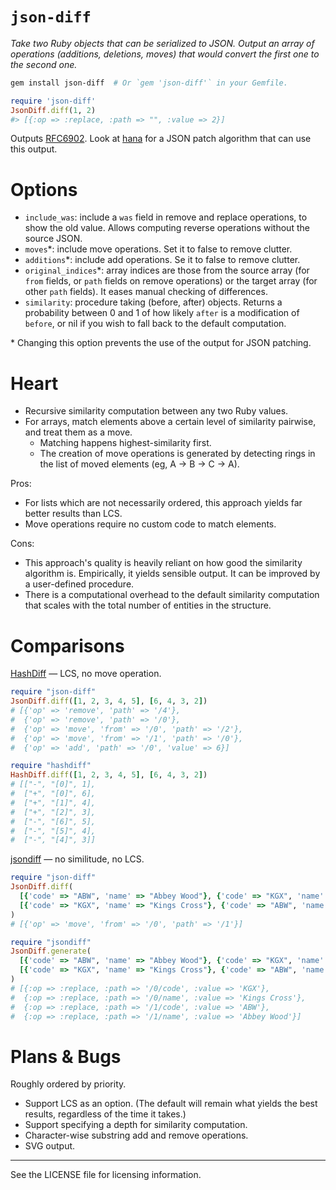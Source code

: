 # `json-diff`

*Take two Ruby objects that can be serialized to JSON. Output an array of operations (additions, deletions, moves) that would convert the first one to the second one.*

```bash
gem install json-diff  # Or `gem 'json-diff'` in your Gemfile.
```

```ruby
require 'json-diff'
JsonDiff.diff(1, 2)
#> [{:op => :replace, :path => "", :value => 2}]
```

Outputs [RFC6902][]. Look at [hana][] for a JSON patch algorithm that can use this output.

[RFC6902]: http://www.rfc-editor.org/rfc/rfc6902.txt
[hana]: https://github.com/tenderlove/hana

# Options

- `include_was`: include a `was` field in remove and replace operations, to show the old value. Allows computing reverse operations without the source JSON.
- `moves`\*: include move operations. Set it to false to remove clutter.
- `additions`\*: include add operations. Se it to false to remove clutter.
- `original_indices`\*: array indices are those from the source array (for `from` fields, or `path` fields on remove operations) or the target array (for other `path` fields). It eases manual checking of differences.
- `similarity`: procedure taking (before, after) objects. Returns a probability between 0 and 1 of how likely `after` is a modification of `before`, or nil if you wish to fall back to the default computation.

\* Changing this option prevents the use of the output for JSON patching.

# Heart

- Recursive similarity computation between any two Ruby values.
- For arrays, match elements above a certain level of similarity pairwise, and treat them as a move.
  - Matching happens highest-similarity first.
  - The creation of move operations is generated by detecting rings in the list of moved elements (eg, A → B → C → A).

Pros:

- For lists which are not necessarily ordered, this approach yields far better results than LCS.
- Move operations require no custom code to match elements.

Cons:

- This approach's quality is heavily reliant on how good the similarity algorithm is. Empirically, it yields sensible output. It can be improved by a user-defined procedure.
- There is a computational overhead to the default similarity computation that scales with the total number of entities in the structure.

# Comparisons

[HashDiff](https://github.com/liufengyun/hashdiff) — LCS, no move operation.

```ruby
require "json-diff"
JsonDiff.diff([1, 2, 3, 4, 5], [6, 4, 3, 2])
# [{'op' => 'remove', 'path' => '/4'},
#  {'op' => 'remove', 'path' => '/0'},
#  {'op' => 'move', 'from' => '/0', 'path' => '/2'},
#  {'op' => 'move', 'from' => '/1', 'path' => '/0'},
#  {'op' => 'add', 'path' => '/0', 'value' => 6}]

require "hashdiff"
HashDiff.diff([1, 2, 3, 4, 5], [6, 4, 3, 2])
# [["-", "[0]", 1],
#  ["+", "[0]", 6],
#  ["+", "[1]", 4],
#  ["+", "[2]", 3],
#  ["-", "[6]", 5],
#  ["-", "[5]", 4],
#  ["-", "[4]", 3]]
```

[jsondiff](https://github.com/francois2metz/jsondiff) — no similitude, no LCS.

```ruby
require "json-diff"
JsonDiff.diff(
  [{'code' => "ABW", 'name' => "Abbey Wood"}, {'code' => "KGX", 'name' => "Kings Cross"}],
  [{'code' => "KGX", 'name' => "Kings Cross"}, {'code' => "ABW", 'name' => "Abbey Wood"}]
)
# [{'op' => 'move', 'from' => '/0', 'path' => '/1'}]

require "jsondiff"
JsonDiff.generate(
  [{'code' => "ABW", 'name' => "Abbey Wood"}, {'code' => "KGX", 'name' => "Kings Cross"}],
  [{'code' => "KGX", 'name' => "Kings Cross"}, {'code' => "ABW", 'name' => "Abbey Wood"}]
)
# [{:op => :replace, :path => '/0/code', :value => 'KGX'},
#  {:op => :replace, :path => '/0/name', :value => 'Kings Cross'},
#  {:op => :replace, :path => '/1/code', :value => 'ABW'},
#  {:op => :replace, :path => '/1/name', :value => 'Abbey Wood'}]
```

# Plans & Bugs

Roughly ordered by priority.

- Support LCS as an option. (The default will remain what yields the best results, regardless of the time it takes.)
- Support specifying a depth for similarity computation.
- Character-wise substring add and remove operations.
- SVG output.

---

See the LICENSE file for licensing information.
